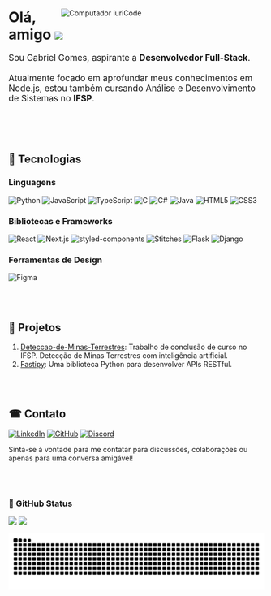 <!-- Área Principal -->
<div>
    <img src="https://raw.githubusercontent.com/MicaelliMedeiros/micaellimedeiros/master/image/computer-illustration.png" width="400px" align="right" alt="Computador iuriCode">
    <h1>Olá, amigo <img src="https://media.giphy.com/media/hvRJCLFzcasrR4ia7z/giphy.gif" width="28"></h1>
    <p align="left" style="font-size: 17px">
        Sou Gabriel Gomes, aspirante a <strong>Desenvolvedor Full-Stack</strong>.<br><br>
        Atualmente focado em aprofundar meus conhecimentos em Node.js, estou também cursando Análise e Desenvolvimento de Sistemas no <strong>IFSP</strong>. 
    </p>
</div>

<br/><br/><br/>

<!-- Linguagens e Tecnologias -->
## 🚀 Tecnologias

### Linguagens
  ![Python](https://img.shields.io/badge/Python-3776AB?style=for-the-badge&logo=python&logoColor=white)
  ![JavaScript](https://img.shields.io/badge/JavaScript-F7DF1E?style=for-the-badge&logo=javascript&logoColor=black)
  ![TypeScript](https://img.shields.io/badge/TypeScript-007ACC?style=for-the-badge&logo=typescript&logoColor=white)
  ![C](https://img.shields.io/badge/C-00599C?style=for-the-badge&logo=c&logoColor=white)
  ![C#](https://img.shields.io/badge/C%23-239120?style=for-the-badge&logo=c-sharp&logoColor=white)
  ![Java](https://img.shields.io/badge/Java-ED8B00?style=for-the-badge&logo=java&logoColor=white)
  ![HTML5](https://img.shields.io/badge/HTML5-E34F26?style=for-the-badge&logo=html5&logoColor=white)
  ![CSS3](https://img.shields.io/badge/CSS3-1572B6?style=for-the-badge&logo=css3&logoColor=white)

### Bibliotecas e Frameworks
  ![React](https://img.shields.io/badge/React-20232A?style=for-the-badge&logo=react&logoColor=61DAFB)
  ![Next.js](https://img.shields.io/badge/Next.js-000000?style=for-the-badge&logo=next.js&logoColor=white)
  ![styled-components](https://img.shields.io/badge/styled--components-DB7093?style=for-the-badge&logo=styled-components&logoColor=white)
  ![Stitches](https://img.shields.io/badge/Stitches-7928CA?style=for-the-badge&logo=stitches&logoColor=white)
  ![Flask](https://img.shields.io/badge/Flask-000000?style=for-the-badge&logo=flask&logoColor=white)
  ![Django](https://img.shields.io/badge/Django-092E20?style=for-the-badge&logo=django&logoColor=white)

### Ferramentas de Design
  ![Figma](https://img.shields.io/badge/Figma-F24E1E?style=for-the-badge&logo=figma&logoColor=white)

<br/><br/>

<!-- Projetos -->
## 🚀 Projetos
  1. [Deteccao-de-Minas-Terrestres](https://github.com/Bielgomes/Deteccao-de-Minas-Terrestres-uma-abordagem-com-inteligencia-artificial): Trabalho de conclusão de curso no IFSP. Detecção de Minas Terrestres com inteligência artificial.
  2. [Fastipy](https://github.com/Bielgomes/Fastipy): Uma biblioteca Python para desenvolver APIs RESTful.

<br/><br/>

<!-- Contato -->
## ☎ Contato  
  [![LinkedIn](https://img.shields.io/badge/LinkedIn-0077B5?style=for-the-badge&logo=linkedin&logoColor=white)](https://www.linkedin.com/in/bielgdsilva)
  [![GitHub](https://img.shields.io/badge/GitHub-100000?style=for-the-badge&logo=github&logoColor=white)](https://github.com/Bielgomes)
  [![Discord](https://img.shields.io/badge/Discord-5662F6?style=for-the-badge&logo=discord&logoColor=white)](https://discord.gg/hU27wXZEns)
  
  Sinta-se à vontade para me contatar para discussões, colaborações ou apenas para uma conversa amigável!

<br/><br/>

<!-- Seção de Estatísticas do GitHub -->
<div>
    <h3>🖖 GitHub Status</h3>
    <img src="https://github-readme-stats.vercel.app/api?username=Bielgomes&show_icons=true&theme=tokyonight" width="400">
    <img src="https://github-readme-stats.vercel.app/api/top-langs/?username=Bielgomes&layout=compact&theme=tokyonight" width="335">
</div>

<!-- Snake Animation -->
![Snake animation](https://github.com/bielgomes/bielgomes/blob/output/github-contribution-grid-snake-dark.svg)
